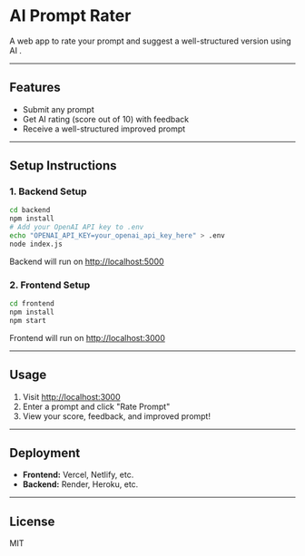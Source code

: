 # AI Prompt Rater

A web app to rate your prompt and suggest a well-structured version using AI .

---

## Features

- Submit any prompt
- Get AI rating (score out of 10) with feedback
- Receive a well-structured improved prompt

---

## Setup Instructions

### 1. Backend Setup

```bash
cd backend
npm install
# Add your OpenAI API key to .env
echo "OPENAI_API_KEY=your_openai_api_key_here" > .env
node index.js
```
Backend will run on [http://localhost:5000](http://localhost:5000)

### 2. Frontend Setup

```bash
cd frontend
npm install
npm start
```
Frontend will run on [http://localhost:3000](http://localhost:3000)

---

## Usage

1. Visit [http://localhost:3000](http://localhost:3000)
2. Enter a prompt and click "Rate Prompt"
3. View your score, feedback, and improved prompt!

---

## Deployment

- **Frontend:** Vercel, Netlify, etc.
- **Backend:** Render, Heroku, etc.

---

## License

MIT
